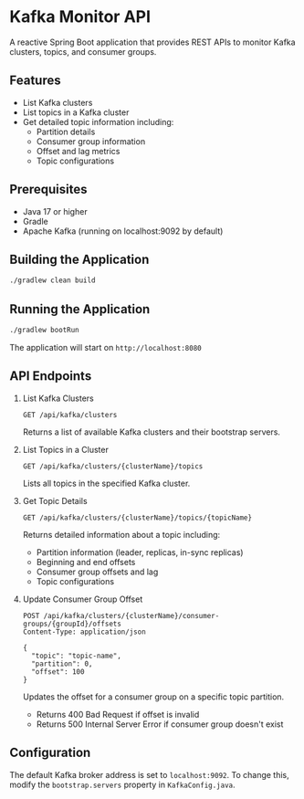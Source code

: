 # Kafka Monitor API

A reactive Spring Boot application that provides REST APIs to monitor Kafka clusters, topics, and consumer groups.

## Features

- List Kafka clusters
- List topics in a Kafka cluster
- Get detailed topic information including:
  - Partition details
  - Consumer group information
  - Offset and lag metrics
  - Topic configurations

## Prerequisites

- Java 17 or higher
- Gradle
- Apache Kafka (running on localhost:9092 by default)

## Building the Application

```bash
./gradlew clean build
```

## Running the Application

```bash
./gradlew bootRun
```

The application will start on `http://localhost:8080`

## API Endpoints

1. List Kafka Clusters
   ```
   GET /api/kafka/clusters
   ```
   Returns a list of available Kafka clusters and their bootstrap servers.

2. List Topics in a Cluster
   ```
   GET /api/kafka/clusters/{clusterName}/topics
   ```
   Lists all topics in the specified Kafka cluster.

3. Get Topic Details
   ```
   GET /api/kafka/clusters/{clusterName}/topics/{topicName}
   ```
   Returns detailed information about a topic including:
   - Partition information (leader, replicas, in-sync replicas)
   - Beginning and end offsets
   - Consumer group offsets and lag
   - Topic configurations

4. Update Consumer Group Offset
   ```
   POST /api/kafka/clusters/{clusterName}/consumer-groups/{groupId}/offsets
   Content-Type: application/json

   {
     "topic": "topic-name",
     "partition": 0,
     "offset": 100
   }
   ```
   Updates the offset for a consumer group on a specific topic partition.
   - Returns 400 Bad Request if offset is invalid
   - Returns 500 Internal Server Error if consumer group doesn't exist

## Configuration

The default Kafka broker address is set to `localhost:9092`. To change this, modify the `bootstrap.servers` property in `KafkaConfig.java`.
